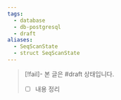 ```yaml
---
tags:
  - database
  - db-postgresql
  - draft
aliases:
  - SeqScanState
  - struct SeqScanState
---
```

> [!fail]- 본 글은 #draft 상태입니다.
> - [ ] 내용 정리
